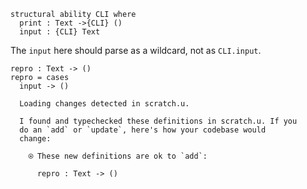 ``` unison :hide
structural ability CLI where
  print : Text ->{CLI} ()
  input : {CLI} Text
```

The `input` here should parse as a wildcard, not as `CLI.input`.

``` unison
repro : Text -> ()
repro = cases
  input -> ()
```

``` ucm
  Loading changes detected in scratch.u.

  I found and typechecked these definitions in scratch.u. If you
  do an `add` or `update`, here's how your codebase would
  change:
  
    ⍟ These new definitions are ok to `add`:
    
      repro : Text -> ()

```
